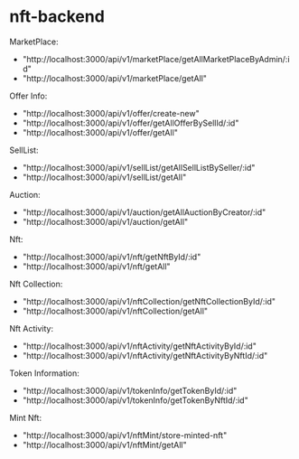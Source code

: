 # nft-backend

MarketPlace:

- "http://localhost:3000/api/v1/marketPlace/getAllMarketPlaceByAdmin/:id"
- "http://localhost:3000/api/v1/marketPlace/getAll"

Offer Info:

- "http://localhost:3000/api/v1/offer/create-new"
- "http://localhost:3000/api/v1/offer/getAllOfferBySellId/:id"
- "http://localhost:3000/api/v1/offer/getAll"

SellList:

- "http://localhost:3000/api/v1/sellList/getAllSellListBySeller/:id"
- "http://localhost:3000/api/v1/sellList/getAll"

Auction:

- "http://localhost:3000/api/v1/auction/getAllAuctionByCreator/:id"
- "http://localhost:3000/api/v1/auction/getAll"


Nft:

- "http://localhost:3000/api/v1/nft/getNftById/:id"
- "http://localhost:3000/api/v1/nft/getAll"

Nft Collection:

- "http://localhost:3000/api/v1/nftCollection/getNftCollectionById/:id"
- "http://localhost:3000/api/v1/nftCollection/getAll"

Nft Activity:

- "http://localhost:3000/api/v1/nftActivity/getNftActivityById/:id"
- "http://localhost:3000/api/v1/nftActivity/getNftActivityByNftId/:id"

Token Information:

- "http://localhost:3000/api/v1/tokenInfo/getTokenById/:id"
- "http://localhost:3000/api/v1/tokenInfo/getTokenByNftId/:id"


Mint Nft:

- "http://localhost:3000/api/v1/nftMint/store-minted-nft"
- "http://localhost:3000/api/v1/nftMint/getAll"



